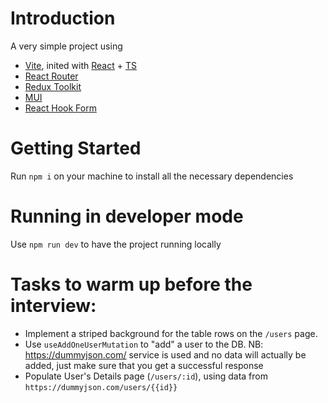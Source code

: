 # Introduction 
A very simple project using
- [Vite](https://vitejs.dev/guide/), inited with [React](https://react.dev/) + [TS](https://www.typescriptlang.org/docs/handbook/intro.html)
- [React Router](https://reactrouter.com/en/main/start/tutorial)
- [Redux Toolkit](https://redux-toolkit.js.org/tutorials/quick-start)
- [MUI](https://mui.com/material-ui/all-components/)
- [React Hook Form](https://react-hook-form.com/docs/useform)

# Getting Started
Run `npm i` on your machine to install all the necessary dependencies

# Running in developer mode
Use `npm run dev` to have the project running locally 

# Tasks to warm up before the interview:
- Implement a striped background for the table rows on the `/users` page.
- Use `useAddOneUserMutation` to "add" a user to the DB. NB: https://dummyjson.com/ service is used and no data will actually be added, just make sure that you get a successful response
- Populate User's Details page (`/users/:id`), using data from `https://dummyjson.com/users/{{id}}`
